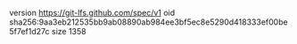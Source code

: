 version https://git-lfs.github.com/spec/v1
oid sha256:9aa3eb212535bb9ab08890ab984ee3bf5ec8e5290d418333ef00be5f7ef1d27c
size 1358
